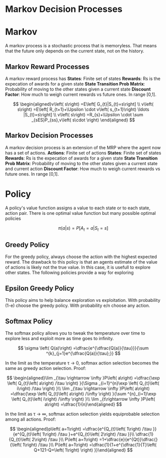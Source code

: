 # Markov Decision Processes 

# Markov
A markov process is a stochastic process that is memoryless. That means that the future only depends on the current state, not on the history.

## Markov Reward Processes
A markov reward process has
**States**: Finite set of states
**Rewards**: Rs is the expecation of awards for a given state
**State Transition Prob Matrix**: Probability of moving to the other states given a current state
**Discount Factor**: How much to weigh current rewards vs future ones. In range [0,1].

$$
\begin{aligned}v\left( s\right) =E\left[ G_{t}|S_{t}=s\right] \\
v\left( s\right) =E\left[ R_{t+1}+\Upsilon \cdot v\left( s_{t+1}\right) \ldots |S_{t}=s\right] \\
v\left( s\right) =R_{s}+\Upsilon \cdot \sum _{sES}P_{ss},v\left( s\cdot \right) \end{aligned}
$$

## Markov Decision Processes
A markov decision process is an extension of the MRP where the agent now has a set of actions.
**Actions**: Finite set of actions
**States**: Finite set of states
**Rewards**: Rs is the expecation of awards for a given state
**State Transition Prob Matrix**: Probability of moving to the other states given a current state and current action
**Discount Factor**: How much to weigh current rewards vs future ones. In range [0,1].


# Policy
A policy's value function assigns a value to each state or to each state, action pair. There is one optimal value function but many possible optimal policies

$$
\pi \left( a|s\right) =P\left[ A_{t}=a|S_{t}=s\right] 
$$

## Greedy Policy
For the greedy policy, always choose the action with the highest expected reward. The drawback to this policy is that an agents estimate of the value of actions is likely not the true value. In this case, it is usefull to explore other states. The following policies provide a way for exploring

## Epsilon Greedy Policy
This policy aims to help balance exploration vs exploitation. With probability (1-e) choose the greedy policy. With probability e/n choose any action.

## Softmax Policy
The softmax policy allows you to tweak the temperature over time to explore less and exploit more as time goes to infinity. 

$$
\sigma \left( Q(a)\right) =\dfrac{e^{\dfrac{Q(a)}{\tau}}}{\sum ^{k}_{j=1}e^{\dfrac{Q(a)}{\tau};}}
$$

In the limit as the temperature τ → 0, softmax action selection becomes the same as greedy action selection. 
Proof:

$$
\begin{aligned}\lim _{\tau \rightarrow \infty }P\left( a\right) =\dfrac{\exp \left( Q_{t}\left( a\right) /\tau \right) }{\Sigma _{i=1}^{n}\exp \left( Q_{t}\left( i\right) /\tau \right) }\\
\lim _{\tau \rightarrow \infty }P\left( a\right) =\dfrac{\exp \left( Q_{t}\left( a\right) /\infty \right) }{\sum ^{n}_{i=1}\exp \left( Q_{t}\left( i\right) /\infty \right) }\\
\lim _{t\rightarrow \infty }P\left( a\right) =\dfrac{1}{n}\end{aligned}
$$

In the limit as τ → ∞, softmax action selection yields equiprobable selection among all actions.
Proof:

$$
\begin{aligned}p\left( a=1\right) =\dfrac{e^{Q_{t}\left( 1\right) /\tau }}{e^{Q_{t}\left( 1\right) /\tau }+e^{Q_{t}\left( 2\right) /\tau }}\\
\dfrac{1}{Q_{t}\left( 2\right) /\tau }\\
P\left( a=1\right) =1+\dfrac{e}{e^{Qt}}\dfrac{}{\left( 1\right) /\tau }\\
P\left( a=1\right) =\dfrac{1}{1+e^{\dfrac{1}{T}\left( Q+121-Q+\left( 1\right) \right) }}\end{aligned}
$$


